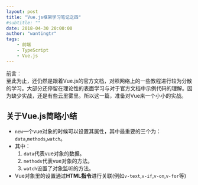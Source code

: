 ```yaml
---
layout: post
title: "Vue.js框架学习笔记之四"
#subtitle: ""
date: 2018-04-30 20:00:00
author: "wantingtr"
tags:
    - 前端
    - TypeScript
    - Vue.js
---
```



前言：  
至此为止，还仍然是跟着Vue.js的官方文档，对照网络上的一些教程进行较为分散的学习。大部分还停留在理论性的表面学习与对于官方文档中示例代码的理解。因为缺少实战，还是有些云里雾里。所以这一篇，准备对Vue来一个小小的实战。

## 关于Vue.js简略小结

- `new`一个vue对象的时候可以设置其属性，其中最重要的三个为：`data`,`methods`,`watch`。
- 其中：
    1. `data`代表vue对象的数据。
    2. `methods`代表vue对象的方法。
    3. `watch`设置了对象监听的方法。
- Vue对象里的设置通过**HTML指令**进行关联(例如`v-text`,`v-if`,`v-on`,`v-for`等)
